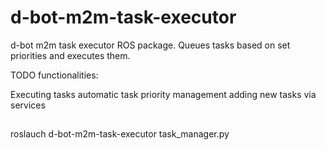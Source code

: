 # d-bot-m2m-task-executor
d-bot m2m task executor ROS package. Queues tasks based on set priorities and executes them.

TODO functionalities:

Executing tasks
automatic task priority management
adding new tasks via services

## 
roslauch d-bot-m2m-task-executor task_manager.py
